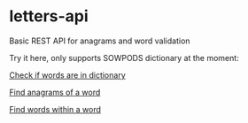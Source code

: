 # letters-api
Basic REST API for anagrams and word validation

Try it here, only supports SOWPODS dictionary at the moment:

[Check if words are in dictionary](http://api.shaunhegarty.com/validate/dictionary)

[Find anagrams of a word](http://api.shaunhegarty.com/anagrams/ordinates)

[Find words within a word](http://api.shaunhegarty.com/subanagrams/ordinates?best=true)
